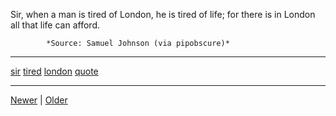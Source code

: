 <!--
title: Sir, when a man is tired of London, he is tired of life; for there is in London all that life can afford.
date: 2020-06-28T14:43:49.699Z
tags: sir, tired, london, quote
-->



Sir, when a man is tired of London, he is tired of life; for there is in London all that life can afford.

            *Source: Samuel Johnson (via pipobscure)*

<!--BOTTOM-POST-NAVIGATION-->
---

[sir](tag-sir.md) [tired](tag-tired.md) [london](tag-london.md) [quote](tag-quote.md)

---

[Newer](157977892072.md) | [Older](92954565237.md)